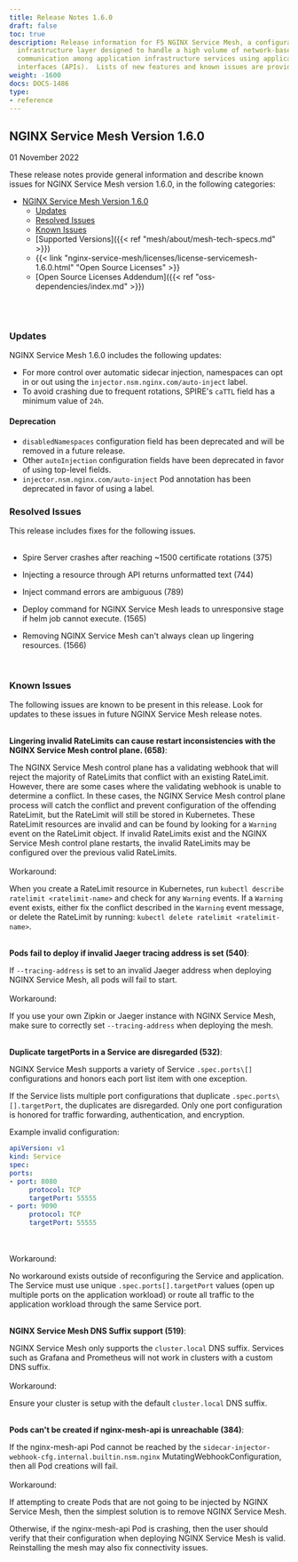 ```yaml
---
title: Release Notes 1.6.0
draft: false
toc: true
description: Release information for F5 NGINX Service Mesh, a configurable, low‑latency
  infrastructure layer designed to handle a high volume of network‑based interprocess
  communication among application infrastructure services using application programming
  interfaces (APIs).  Lists of new features and known issues are provided.
weight: -1600
docs: DOCS-1486
type:
- reference
---
```


## NGINX Service Mesh Version 1.6.0

01 November 2022

<!-- vale off -->

These release notes provide general information and describe known issues for NGINX Service Mesh version 1.6.0, in the following categories:

- [NGINX Service Mesh Version 1.6.0](#nginx-service-mesh-version-160)
  - [Updates](#updates)
  - [Resolved Issues](#resolved-issues)
  - [Known Issues](#known-issues)
  - [Supported Versions]({{< ref "mesh/about/mesh-tech-specs.md" >}})
  - {{< link "nginx-service-mesh/licenses/license-servicemesh-1.6.0.html" "Open Source Licenses" >}}
  - [Open Source Licenses Addendum]({{< ref "oss-dependencies/index.md" >}})

<br/>
<br/>
<span id="160-updates"></a>

### **Updates**

NGINX Service Mesh 1.6.0 includes the following updates:

- For more control over automatic sidecar injection, namespaces can opt in or out using the `injector.nsm.nginx.com/auto-inject` label.
- To avoid crashing due to frequent rotations, SPIRE's `caTTL` field has a minimum value of `24h`.

#### **Deprecation**

- `disabledNamespaces` configuration field has been deprecated and will be removed in a future release.
- Other `autoInjection` configuration fields have been deprecated in favor of using top-level fields.
- `injector.nsm.nginx.com/auto-inject` Pod annotation has been deprecated in favor of using a label.

<span id="160-resolved"></a>

### **Resolved Issues**

This release includes fixes for the following issues.
<br/><br/>


- Spire Server crashes after reaching ~1500 certificate rotations (375)

- Injecting a resource through API returns unformatted text (744)

- Inject command errors are ambiguous (789)

- Deploy command for NGINX Service Mesh leads to unresponsive stage if helm job cannot execute. (1565)

- Removing NGINX Service Mesh can't always clean up lingering resources. (1566)

<br/>

<span id="160-issues"></a>

### **Known Issues**

The following issues are known to be present in this release. Look for updates to these issues in future NGINX Service Mesh release notes.
<br/>


<br/>**Lingering invalid RateLimits can cause restart inconsistencies with the NGINX Service Mesh control plane. (658)**:
  <br/>

The NGINX Service Mesh control plane has a validating webhook that will reject the majority of RateLimits that conflict with an existing RateLimit. However, there are some cases where the validating webhook is unable to determine a conflict. In these cases, the NGINX Service Mesh control plane process will catch the conflict and prevent configuration of the offending RateLimit, but the RateLimit will still be stored in Kubernetes. These RateLimit resources are invalid and can be found by looking for a `Warning` event on the RateLimit object. If invalid RateLimits exist and the NGINX Service Mesh control plane restarts, the invalid RateLimits may be configured over the previous valid RateLimits.
  <br/>
  <br/>
  Workaround:
  <br/>

When you create a RateLimit resource in Kubernetes, run `kubectl describe ratelimit <ratelimit-name>` and check for any `Warning` events. If a `Warning` event exists, either fix the conflict described in the `Warning` event message, or delete the RateLimit by running: `kubectl delete ratelimit <ratelimit-name>`.


<br/>**Pods fail to deploy if invalid Jaeger tracing address is set (540)**:
  <br/>

If `--tracing-address` is set to an invalid Jaeger address when deploying NGINX Service Mesh, all pods will fail to start.
  <br/>
  <br/>
  Workaround:
  <br/>

If you use your own Zipkin or Jaeger instance with NGINX Service Mesh, make sure to correctly set `--tracing-address` when deploying the mesh.


<br/>**Duplicate targetPorts in a Service are disregarded (532)**:
  <br/>

NGINX Service Mesh supports a variety of Service `.spec.ports\[]` configurations and honors each port list item with one exception.

If the Service lists multiple port configurations that duplicate `.spec.ports\[].targetPort`, the duplicates are disregarded. Only one port configuration is honored for traffic forwarding, authentication, and encryption.

Example invalid configuration:


```yaml
apiVersion: v1
kind: Service
spec:
ports:
- port: 8080
     protocol: TCP
     targetPort: 55555
- port: 9090
     protocol: TCP
     targetPort: 55555
```

  <br/>
  <br/>
  Workaround:
  <br/>

No workaround exists outside of reconfiguring the Service and application. The Service must use unique `.spec.ports[].targetPort` values (open up multiple ports on the application workload) or route all traffic to the application workload through the same Service port.


<br/>**NGINX Service Mesh DNS Suffix support (519)**:
  <br/>

NGINX Service Mesh only supports the `cluster.local` DNS suffix. Services such as Grafana and Prometheus will not work in clusters with a custom DNS suffix.
  <br/>
  <br/>
  Workaround:
  <br/>

Ensure your cluster is setup with the default `cluster.local` DNS suffix.


<br/>**Pods can't be created if nginx-mesh-api is unreachable (384)**:
  <br/>

If the nginx-mesh-api Pod cannot be reached by the `sidecar-injector-webhook-cfg.internal.builtin.nsm.nginx` MutatingWebhookConfiguration, then all Pod creations will fail.
  <br/>
  <br/>
  Workaround:
  <br/>

If attempting to create Pods that are not going to be injected by NGINX Service Mesh, then the simplest solution is to remove NGINX Service Mesh.

Otherwise, if the nginx-mesh-api Pod is crashing, then the user should verify that their configuration when deploying NGINX Service Mesh is valid. Reinstalling the mesh may also fix connectivity issues.

